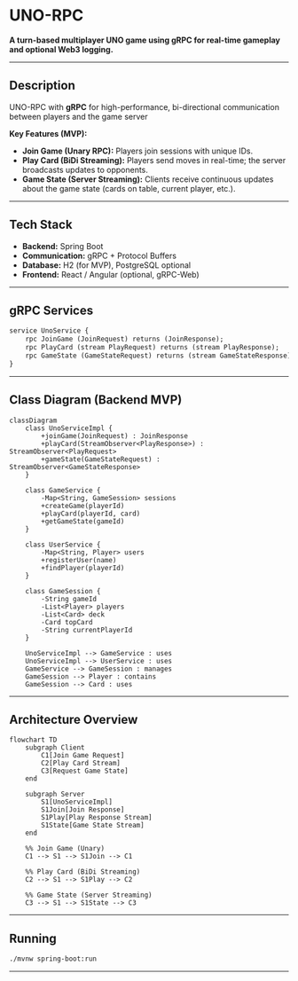 # UNO-RPC

**A turn-based multiplayer UNO game using gRPC for real-time gameplay and optional Web3 logging.**

---

## Description

UNO-RPC with **gRPC** for high-performance, bi-directional communication between players and the game server

**Key Features (MVP):**
- **Join Game (Unary RPC):** Players join sessions with unique IDs.
- **Play Card (BiDi Streaming):** Players send moves in real-time; the server broadcasts updates to opponents.
- **Game State (Server Streaming):** Clients receive continuous updates about the game state (cards on table, current player, etc.).

---

## Tech Stack
- **Backend:** Spring Boot
- **Communication:** gRPC + Protocol Buffers
- **Database:** H2 (for MVP), PostgreSQL optional
- **Frontend:** React / Angular (optional, gRPC-Web)

---

## gRPC Services

```proto
service UnoService {
    rpc JoinGame (JoinRequest) returns (JoinResponse);
    rpc PlayCard (stream PlayRequest) returns (stream PlayResponse);
    rpc GameState (GameStateRequest) returns (stream GameStateResponse);
}
```

---

## Class Diagram (Backend MVP)

```mermaid
classDiagram
    class UnoServiceImpl {
        +joinGame(JoinRequest) : JoinResponse
        +playCard(StreamObserver<PlayResponse>) : StreamObserver<PlayRequest>
        +gameState(GameStateRequest) : StreamObserver<GameStateResponse>
    }

    class GameService {
        -Map<String, GameSession> sessions
        +createGame(playerId)
        +playCard(playerId, card)
        +getGameState(gameId)
    }

    class UserService {
        -Map<String, Player> users
        +registerUser(name)
        +findPlayer(playerId)
    }

    class GameSession {
        -String gameId
        -List<Player> players
        -List<Card> deck
        -Card topCard
        -String currentPlayerId
    }

    UnoServiceImpl --> GameService : uses
    UnoServiceImpl --> UserService : uses
    GameService --> GameSession : manages
    GameSession --> Player : contains
    GameSession --> Card : uses
```

---

## Architecture Overview

```mermaid
flowchart TD
    subgraph Client
        C1[Join Game Request]
        C2[Play Card Stream]
        C3[Request Game State]
    end

    subgraph Server
        S1[UnoServiceImpl]
        S1Join[Join Response]
        S1Play[Play Response Stream]
        S1State[Game State Stream]
    end

    %% Join Game (Unary)
    C1 --> S1 --> S1Join --> C1

    %% Play Card (BiDi Streaming)
    C2 --> S1 --> S1Play --> C2

    %% Game State (Server Streaming)
    C3 --> S1 --> S1State --> C3
```

---

## Running

```bash
./mvnw spring-boot:run
```
---


